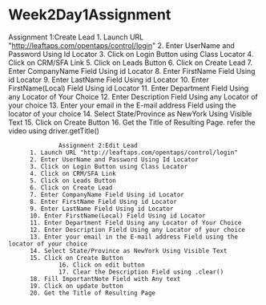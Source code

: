 # Week2Day1Assignment
Assignment 1:Create Lead
		  1. Launch URL "http://leaftaps.com/opentaps/control/login"
		  2. Enter UserName and Password Using Id Locator
		  3. Click on Login Button using Class Locator
		  4. Click on CRM/SFA Link
		  5. Click on Leads Button
		  6. Click on Create Lead 
		  7. Enter CompanyName Field Using id Locator
		  8. Enter FirstName Field Using id Locator
		  9. Enter LastName Field Using id Locator
		  10. Enter FirstName(Local) Field Using id Locator
		  11. Enter Department Field Using any Locator of Your Choice
		  12. Enter Description Field Using any Locator of your choice 
		  13. Enter your email in the E-mail address Field using the locator of your choice
		  14. Select State/Province as NewYork Using Visible Text
		  15. Click on Create Button
                  16. Get the Title of Resulting Page. refer the video  using driver.getTitle()
		  
                  Assignment 2:Edit Lead
		  1. Launch URL "http://leaftaps.com/opentaps/control/login"
		  2. Enter UserName and Password Using Id Locator
		  3. Click on Login Button using Class Locator
		  4. Click on CRM/SFA Link
		  5. Click on Leads Button
		  6. Click on Create Lead 
		  7. Enter CompanyName Field Using id Locator
		  8. Enter FirstName Field Using id Locator
		  9. Enter LastName Field Using id Locator
		  10. Enter FirstName(Local) Field Using id Locator
		  11. Enter Department Field Using any Locator of Your Choice
		  12. Enter Description Field Using any Locator of your choice 
		  13. Enter your email in the E-mail address Field using the locator of your choice
		  14. Select State/Province as NewYork Using Visible Text
		  15. Click on Create Button
                  16. Click on edit button
                  17. Clear the Description Field using .clear()
		  18. Fill ImportantNote Field with Any text
		  19. Click on update button 
		  20. Get the Title of Resulting Page
